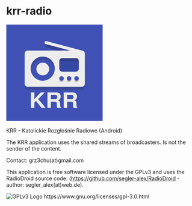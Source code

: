 # krr-radio


<img src="icon_krr/256x256.png" alt="GPLv3 Logo"/>


KRR - Katolickie Rozgłośnie Radiowe (Android)

The KRR application uses the shared streams of broadcasters. Is not the sender of the content.

Contact: grz3chu(at)gmail.com

This application is free software licensed under the GPLv3 and uses the RadioDroid source code: (https://github.com/segler-alex/RadioDroid - author: segler_alex(at)web.de).

<img src="http://www.gnu.org/graphics/gplv3-with-text-84x42.png" alt="GPLv3 Logo"/>
https://www.gnu.org/licenses/gpl-3.0.html
